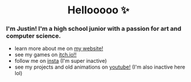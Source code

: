 

<h1 align="center">Hellooooo ✨</h1>

### I'm Justin! I'm a high school junior with a passion for art and computer science.

- learn more about me on [my website!](https://piksalchaos.github.io/)
- see my games on [itch.io!!](https://piksal.itch.io/)
- follow me on [insta](https://www.instagram.com/piksal.chaos/) (I'm super inactive)
- see my projects and old animations on [youtube!](https://www.youtube.com/@piksalchaos) (I'm also inactive here lol)

